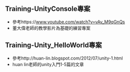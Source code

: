 
Training-UnityConsole專案
---------
* 參考https://www.youtube.com/watch?v=vAv_M9qGnQs
* 董大偉老師的教學影片為基礎的練習專案

Training-Unity_HelloWorld專案
---------
* 參考http://huan-lin.blogspot.com/2012/07/unity-1.html
* huan lin老師的unity入門1-5篇的文章
